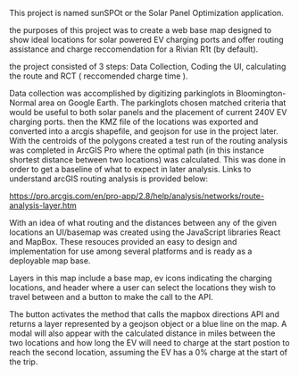 This project is named sunSPOt or the Solar Panel Optimization application. 

the purposes of this project was to create a web base map designed to show ideal locations for solar powered EV charging ports and offer routing assistance and charge reccomendation for a Rivian R1t (by default).  

the project consisted of 3 steps: Data Collection, Coding the UI, calculating the route and RCT ( reccomended charge time ).  

Data collection was accomplished by digitizing parkinglots in Bloomington-Normal area on Google Earth. The parkinglots chosen matched criteria that would be useful to both solar panels and the placement of current 240V EV charging ports.  then the KMZ file of the locations was exported and converted into a arcgis shapefile, and geojson for use in the project later.  With the centroids of the polygons created a test run of the routing analysis was completed in ArcGIS Pro where the optimal path (in this instance shortest distance between two locations) was calculated. This was done in order to get a baseline of what to expect in later analysis.  Links to understand arcGIS routing analysis is provided below: 

https://pro.arcgis.com/en/pro-app/2.8/help/analysis/networks/route-analysis-layer.htm

With an idea of what routing and the distances between any of the given locations an UI/basemap was created using the JavaScript libraries React and MapBox.  These resouces provided an easy to design and implementation for use among several platforms and is ready as a deployable map base. 

Layers in this map include a base map, ev icons indicating the charging locations, and header where a user can select the locations they wish to travel between and a button to make the call to the API.  

The button activates the method that calls the mapbox directions API and returns a layer represented by a geojson object or a blue line on the map.  A modal will also appear with the calculated distance in miles between the two locations and how long the EV will need to charge at the start postion to reach the second location, assuming the EV has a 0% charge at the start of the trip.  


